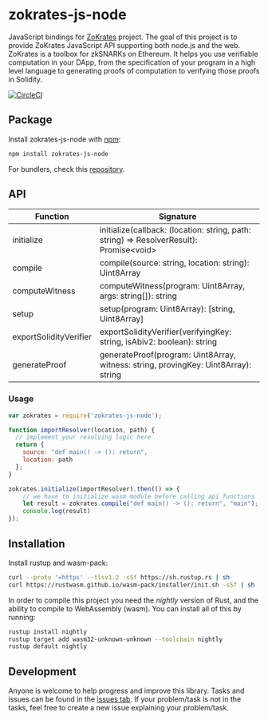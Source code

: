 # zokrates-js-node
JavaScript bindings for [ZoKrates](https://github.com/Zokrates/ZoKrates) project. The goal of this project is to provide ZoKrates JavaScript API supporting both node.js and the web. ZoKrates is a toolbox for zkSNARKs on Ethereum. It helps you use verifiable computation in your DApp, from the specification of your program in a high level language to generating proofs of computation to verifying those proofs in Solidity.

[![CircleCI](https://circleci.com/gh/blockchain-it-hr/zokrates-js-node/tree/master.svg?style=svg)](https://circleci.com/gh/blockchain-it-hr/zokrates-js-node/tree/master)

## Package
Install zokrates-js-node with [npm](https://www.npmjs.com/package/zokrates-js-node):

```bash
npm install zokrates-js-node
```

For bundlers, check this [repository](https://github.com/blockchain-it-hr/zokrates-js).

## API
| Function | Signature |
| ------ | ------ |
| initialize | initialize(callback: (location: string, path: string) => ResolverResult): Promise\<void\> |
| compile | compile(source: string, location: string): Uint8Array |
| computeWitness | computeWitness(program: Uint8Array, args: string[]): string |
| setup | setup(program: Uint8Array): [string, Uint8Array] |
| exportSolidityVerifier | exportSolidityVerifier(verifyingKey: string, isAbiv2: boolean): string |
| generateProof | generateProof(program: Uint8Array, witness: string, provingKey: Uint8Array): string |

### Usage
```js
var zokrates = require('zokrates-js-node');

function importResolver(location, path) {
  // implement your resolving logic here
  return { 
    source: "def main() -> (): return", 
    location: path 
  };
}

zokrates.initialize(importResolver).then(() => {
    // we have to initialize wasm module before calling api functions
    let result = zokrates.compile("def main() -> (): return", "main");
    console.log(result)
});
```

## Installation
Install rustup and wasm-pack:

```bash
curl --proto '=https' --tlsv1.2 -sSf https://sh.rustup.rs | sh
curl https://rustwasm.github.io/wasm-pack/installer/init.sh -sSf | sh
```

In order to compile this project you need the *nightly* version of Rust, and the ability to compile to WebAssembly (wasm). You can install all of this by running:

```bash
rustup install nightly
rustup target add wasm32-unknown-unknown --toolchain nightly
rustup default nightly
```

## Development
Anyone is welcome to help progress and improve this library. Tasks and issues can be found in the [issues tab](https://github.com/blockchain-it-hr/zokrates-js-node/issues). If your problem/task is not in the tasks, feel free to create a new issue explaining your problem/task.
